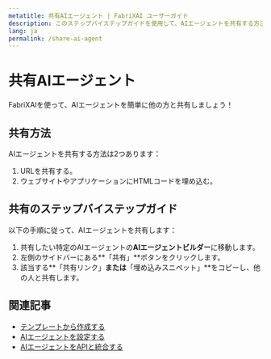 ```yaml
---
metatitle: 共有AIエージェント | FabriXAI ユーザーガイド
description: このステップバイステップガイドを使用して、AIエージェントを共有する方法を学びます。
lang: ja
permalink: /share-ai-agent
---
```


# 共有AIエージェント

FabriXAIを使って、AIエージェントを簡単に他の方と共有しましょう！

## 共有方法

AIエージェントを共有する方法は2つあります：
1. URLを共有する。
2. ウェブサイトやアプリケーションにHTMLコードを埋め込む。

## 共有のステップバイステップガイド

以下の手順に従って、AIエージェントを共有します：

1. 共有したい特定のAIエージェントの**AIエージェントビルダー**に移動します。
2. 左側のサイドバーにある**「共有」**ボタンをクリックします。
3. 該当する**「共有リンク」**または**「埋め込みスニペット」**をコピーし、他の人と共有します。

## 関連記事
- [テンプレートから作成する](/en-us/ecreate-from-templates)
- [AIエージェントを設定する](/en-us/configure-ai-agent/)
- [AIエージェントをAPIと統合する](/en-us/integrations-api/)